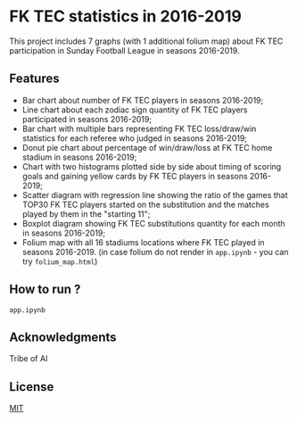 # FK TEC statistics in 2016-2019
This project includes 7 graphs (with 1 additional folium map) about FK TEC participation in Sunday Football League in seasons 2016-2019.

## Features
* Bar chart about number of FK TEC players in seasons 2016-2019;
* Line chart about each zodiac sign quantity of FK TEC players participated in seasons 2016-2019;
* Bar chart with multiple bars representing FK TEC loss/draw/win statistics for each referee who judged in seasons 2016-2019;
* Donut pie chart about percentage of win/draw/loss at FK TEC home stadium in seasons 2016-2019;
* Chart with two histograms plotted side by side about timing of scoring goals and gaining yellow cards by FK TEC players in seasons 2016-2019;
* Scatter diagram with regression line showing the ratio of the games that TOP30 FK TEC players started on the substitution and the matches played by them in the "starting 11";
* Boxplot diagram showing FK TEC substitutions quantity for each month in seasons 2016-2019;
* Folium map with all 16 stadiums locations where FK TEC played in seasons 2016-2019.
(in case folium do not render in `app.ipynb` - you can try `folium_map.html`)
## How to run ?
`app.ipynb`

## Acknowledgments
Tribe of AI

## License
[MIT](https://choosealicense.com/licenses/mit/)